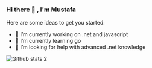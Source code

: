 ### Hi there 👋 , I'm Mustafa

Here are some ideas to get you started:

- 🔭 I’m currently working on .net and javascript
- 🌱 I’m currently learning go
- 🤔 I’m looking for help with advanced .net knowledge

![Github stats 2](https://github-readme-stats.vercel.app/api?username=tokaym&show_icons=true&theme=radical)


